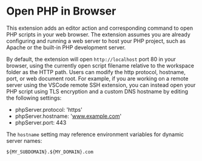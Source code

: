 # Open PHP in Browser

This extension adds an editor action and corresponding command to open PHP scripts in your web browser. The extension assumes you are already configuring and running a web server to host your PHP project, such as Apache or the built-in PHP development server.

By default, the extension will open `http://localhost` port 80 in your browser, using the currently open script filename relative to the workspace folder as the HTTP path. Users can modify the http protocol, hostname, port, or web document root. For example, if you are working on a remote server using the VSCode remote SSH extension, you can instead open your PHP script using TLS encryption and a custom DNS hostname by editing the following settings:

- phpServer.protocol: 'https'
- phpServer.hostname: 'www.example.com'
- phpServer.port: 443

The `hostname` setting may reference environment variables for dynamic server names:

```
${MY_SUBDOMAIN}.${MY_DOMAIN}.com
```